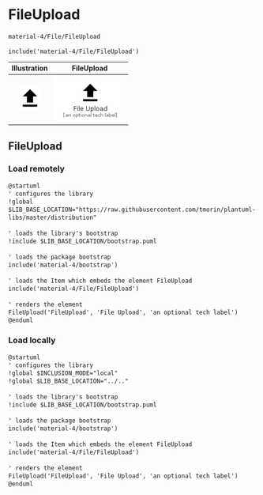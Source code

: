 # FileUpload


```text
material-4/File/FileUpload
```

```text
include('material-4/File/FileUpload')
```



| Illustration | FileUpload |
| :---: | :---: |
| ![illustration for Illustration](../../material-4/File/FileUpload.png) | ![illustration for FileUpload](../../material-4/File/FileUpload.Local.png) |




## FileUpload

### Load remotely
```plantuml
@startuml
' configures the library
!global $LIB_BASE_LOCATION="https://raw.githubusercontent.com/tmorin/plantuml-libs/master/distribution"

' loads the library's bootstrap
!include $LIB_BASE_LOCATION/bootstrap.puml

' loads the package bootstrap
include('material-4/bootstrap')

' loads the Item which embeds the element FileUpload
include('material-4/File/FileUpload')

' renders the element
FileUpload('FileUpload', 'File Upload', 'an optional tech label')
@enduml
```

### Load locally
```plantuml
@startuml
' configures the library
!global $INCLUSION_MODE="local"
!global $LIB_BASE_LOCATION="../.."

' loads the library's bootstrap
!include $LIB_BASE_LOCATION/bootstrap.puml

' loads the package bootstrap
include('material-4/bootstrap')

' loads the Item which embeds the element FileUpload
include('material-4/File/FileUpload')

' renders the element
FileUpload('FileUpload', 'File Upload', 'an optional tech label')
@enduml
```

